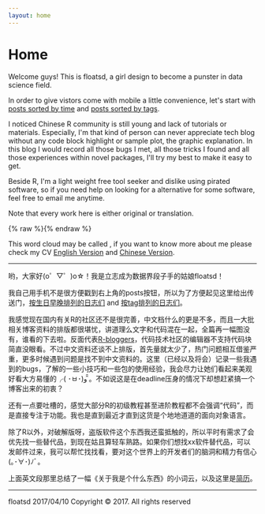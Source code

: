 ```yaml
---
layout: home
---
```

# Home

Welcome guys! This is floatsd, a girl design to become a punster in data science field.

In order to give vistors come with mobile a little convenience, let's start with [posts sorted by time](https://floatsdsds.github.io/tags) and [posts sorted by tags](https://floatsdsds.github.io/tags).

I noticed Chinese R community is still young and lack of tutorials or materials. Especially, I'm that kind of person can never appreciate tech blog without any code block highlight or sample plot, the graphic explanation. In this blog I would record all those bugs I met, all those tricks I found and all those experiences within novel packages, I'll try my best to make it easy to get.

Beside R, I'm a light weight free tool seeker and dislike using pirated software, so if you need help on looking for a alternative for some software, feel free to email me anytime.

Note that every work here is either original or translation.

{% raw %}<img src="{{ https://floatsdsds.github.io/floatsd-CV-EN/ }}/images/WC6.png" alt="">{% endraw %}

This word cloud may be called <what is me-Ver. floatsd>, if you want to know more about me please check my CV [English Version](https://floatsdsds.github.io/floatsd-CV-EN/) and [Chinese Version](https://floatsdsds.github.io/floatsd-CV-EN/).



-----

哟，大家好(o゜▽゜)o☆！我是立志成为数据界段子手的姑娘floatsd！

我自己用手机不是很方便戳到右上角的posts按钮，所以为了方便起见这里给出传送门，[按生日早晚排列的日志们](https://floatsdsds.github.io/tags) and [按tag排列的日志们](https://floatsdsds.github.io/tags)。

我感觉现在国内有关R的社区还不是很完善，中文档什么的更是不多，而且一大批相关博客资料的排版都很堪忧，讲道理么文字和代码混在一起，全篇再一幅图没有，谁看的下去啦。反面代表[R-bloggers](https://www.r-bloggers.com/)，代码技术社区的编辑器不支持代码块简直没眼看。不过中文资料还谈不上排版，首先量就太少了，热门问题相互借鉴严重，更多时候遇到问题是找不到中文资料的。这里（已经以及将会）记录一些我遇到的bugs，了解的一些小技巧和一些包的使用经验，我会尽力让她们看起来美观好看大方易懂的╭( ･ㅂ･)و ̑̑。不如说这是在deadline压身的情况下却想赶紧搞一个博客出来的初衷？

还有一点要吐槽的，感觉大部分R的初级教程甚至进阶教程都不会强调“代码”，而是直接专注于功能。我也是直到最近才直到这货是个地地道道的面向对象语言。

除了R以外，对破解版呀，盗版软件这个东西我还蛮抵触的，所以平时有需求了会优先找一些替代品，到现在姑且算轻车熟路。如果你们想找xx软件替代品，可以发邮件过来，我可以帮忙找找看，要对这个世界上的开发者们的脑洞和精力有信心(｡･∀･)ﾉﾞ。

上面英文段那里总结了一幅《关于我是个什么东西》的小词云，以及这里是[简历](www.google.com)。

-----

floatsd
2017/04/10
Copyright © 2017. All rights reserved
